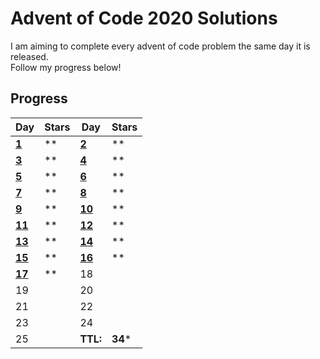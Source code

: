 # Advent of Code 2020 Solutions

I am aiming to complete every advent of code problem the same day it is released.  
Follow my progress below!  
  
## Progress
  
| Day | Stars | Day | Stars |
| ------ | ------ | ------ | ------ |
| **[1](https://github.com/mateom99/Advent-of-Code/tree/main/2020/Day%201)**   | ** | **[2](https://github.com/mateom99/Advent-of-Code/tree/main/2020/Day%202)**   | ** |
| **[3](https://github.com/mateom99/Advent-of-Code/tree/main/2020/Day%203)**   | ** | **[4](https://github.com/mateom99/Advent-of-Code/tree/main/2020/Day%204)**   | ** |
| **[5](https://github.com/mateom99/Advent-of-Code/tree/main/2020/Day%205)**   | ** | **[6](https://github.com/mateom99/Advent-of-Code/tree/main/2020/Day%205)**   | ** |
| **[7](https://github.com/mateom99/Advent-of-Code/tree/main/2020/Day%207)**   | ** | **[8](https://github.com/mateom99/Advent-of-Code/tree/main/2020/Day%208)**   | ** |
| **[9](https://github.com/mateom99/Advent-of-Code/tree/main/2020/Day%209)**   | ** | **[10](https://github.com/mateom99/Advent-of-Code/tree/main/2020/Day%2010)** | ** |
| **[11](https://github.com/mateom99/Advent-of-Code/tree/main/2020/Day%2011)** | ** | **[12](https://github.com/mateom99/Advent-of-Code/tree/main/2020/Day%2012)** | ** |
| **[13](https://github.com/mateom99/Advent-of-Code/tree/main/2020/Day%2013)** | ** | **[14](https://github.com/mateom99/Advent-of-Code/tree/main/2020/Day%2014)** | ** |
| **[15](https://github.com/mateom99/Advent-of-Code/tree/main/2020/Day%2015)** | ** | **[16](https://github.com/mateom99/Advent-of-Code/tree/main/2020/Day%2016)** | ** |
| **[17](https://github.com/mateom99/Advent-of-Code/tree/main/2020/Day%2017)** | ** | 18 |  |
| 19                 |    | 20 |  |
| 21                 |    | 22 |  |
| 23                 |    | 24 |  |
| 25                 |    | **TTL:** | **34*** |